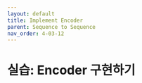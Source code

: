 ```yaml
---
layout: default
title: Implement Encoder
parent: Sequence to Sequence
nav_order: 4-03-12
---
```


# 실습: Encoder 구현하기

